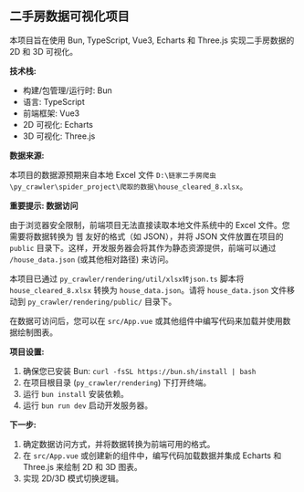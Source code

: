 ## 二手房数据可视化项目

本项目旨在使用 Bun, TypeScript, Vue3, Echarts 和 Three.js 实现二手房数据的 2D 和 3D 可视化。

**技术栈:**

- 构建/包管理/运行时: Bun
- 语言: TypeScript
- 前端框架: Vue3
- 2D 可视化: Echarts
- 3D 可视化: Three.js

**数据来源:**

本项目的数据源预期来自本地 Excel 文件 `D:\链家二手房爬虫\py_crawler\spider_project\爬取的数据\house_cleared_8.xlsx`。

**重要提示: 数据访问**

由于浏览器安全限制，前端项目无法直接读取本地文件系统中的 Excel 文件。您需要将数据转换为 웹 友好的格式（如 JSON），并将 JSON 文件放置在项目的 `public` 目录下。这样，开发服务器会将其作为静态资源提供，前端可以通过 `/house_data.json` (或其他相对路径) 来访问。

本项目已通过 `py_crawler/rendering/util/xlsx转json.ts` 脚本将 `house_cleared_8.xlsx` 转换为 `house_data.json`。请将 `house_data.json` 文件移动到 `py_crawler/rendering/public/` 目录下。

在数据可访问后，您可以在 `src/App.vue` 或其他组件中编写代码来加载并使用数据绘制图表。

**项目设置:**

1.  确保您已安装 Bun: `curl -fsSL https://bun.sh/install | bash`
2.  在项目根目录 (`py_crawler/rendering`) 下打开终端。
3.  运行 `bun install` 安装依赖。
4.  运行 `bun run dev` 启动开发服务器。

**下一步:**

1.  确定数据访问方式，并将数据转换为前端可用的格式。
2.  在 `src/App.vue` 或创建新的组件中，编写代码加载数据并集成 Echarts 和 Three.js 来绘制 2D 和 3D 图表。
3.  实现 2D/3D 模式切换逻辑。 
